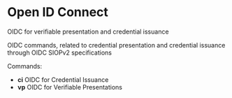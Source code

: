 # Open ID Connect

OIDC for verifiable presentation and credential issuance

OIDC commands, related to credential presentation and credential issuance through OIDC SIOPv2 specifications



Commands:&#x20;

* **ci** OIDC for Credential Issuance&#x20;
* **vp** OIDC for Verifiable Presentations

